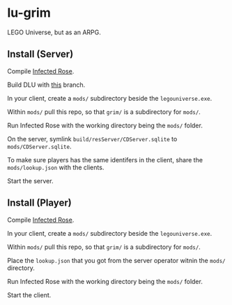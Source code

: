 # lu-grim
LEGO Universe, but as an ARPG.

## Install (Server)
Compile [Infected Rose](https://github.com/Wincent01/InfectedRose).

Build DLU with [this](https://github.com/DarkflameUniverse/DarkflameServer/tree/grim-lu) branch.

In your client, create a `mods/` subdirectory beside the `legouniverse.exe`.

Within `mods/` pull this repo, so that `grim/` is a subdirectory for `mods/`.

Run Infected Rose with the working directory being the `mods/` folder.

On the server, symlink `build/resServer/CDServer.sqlite` to `mods/CDServer.sqlite`.

To make sure players has the same identifers in the client, share the `mods/lookup.json` with the clients.

Start the server.

## Install (Player)
Compile [Infected Rose](https://github.com/Wincent01/InfectedRose).

In your client, create a `mods/` subdirectory beside the `legouniverse.exe`.

Within `mods/` pull this repo, so that `grim/` is a subdirectory for `mods/`.

Place the `lookup.json` that you got from the server operator witnin the `mods/` directory.

Run Infected Rose with the working directory being the `mods/` folder.

Start the client.
